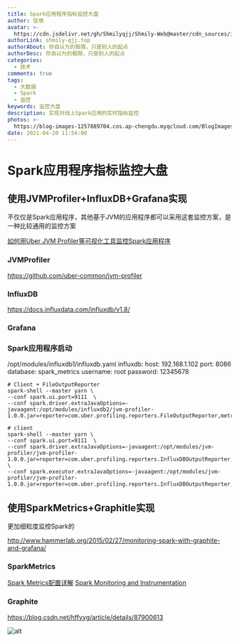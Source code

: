 ```yaml
---
title: Spark应用程序指标监控大盘
author: 佳境
avatar: >-
  https://cdn.jsdelivr.net/gh/Shmilyqjj/Shmily-Web@master/cdn_sources/img/custom/avatar.jpg
authorLink: shmily-qjj.top
authorAbout: 你自以为的极限，只是别人的起点
authorDesc: 你自以为的极限，只是别人的起点
categories:
  - 技术
comments: true
tags:
  - 大数据
  - Spark
  - 监控
keywords: 监控大盘
description: 实现对线上Spark应用的实时指标监控
photos: >-
  https://blog-images-1257889704.cos.ap-chengdu.myqcloud.com/BlogImages/Zeppelin/Zeppelin-cover.jpg
date: 2021-04-20 11:54:00
---
```

# Spark应用程序指标监控大盘


## 使用JVMProfiler+InfluxDB+Grafana实现
不仅仅是Spark应用程序，其他基于JVM的应用程序都可以采用这套监控方案，是一种比较通用的监控方案

[如何用Uber JVM Profiler等可视化工具监控Spark应用程序](https://blog.csdn.net/weixin_33933118/article/details/89133504)

### JVMProfiler
https://github.com/uber-common/jvm-profiler

### InfluxDB
https://docs.influxdata.com/influxdb/v1.8/

### Grafana

### Spark应用程序启动
/opt/modules/influxdb1/influxdb.yaml
influxdb:
  host: 192.168.1.102
  port: 8086
  database: spark_metrics
  username: root
  password: 12345678


```shell
# Client + FileOutputReporter
spark-shell --master yarn \
--conf spark.ui.port=9111  \
--conf spark.driver.extraJavaOptions=-javaagent:/opt/modules/influxdb2/jvm-profiler-1.0.0.jar=reporter=com.uber.profiling.reporters.FileOutputReporter,metricInterval=5000,ioProfiling=true,tag=spark,outputDir=/opt/modules/influxdb2/metrics_files

# client
spark-shell --master yarn \
--conf spark.ui.port=9111  \
--conf spark.driver.extraJavaOptions=-javaagent:/opt/modules/jvm-profiler/jvm-profiler-1.0.0.jar=reporter=com.uber.profiling.reporters.InfluxDBOutputReporter,configProvider=com.uber.profiling.YamlConfigProvider,configFile=/opt/modules/influxdb1/influxdb.yaml \
--conf spark.executor.extraJavaOptions=-javaagent:/opt/modules/jvm-profiler/jvm-profiler-1.0.0.jar=reporter=com.uber.profiling.reporters.InfluxDBOutputReporter,configProvider=com.uber.profiling.YamlConfigProvider,configFile=/opt/modules/influxdb1/influxdb.yaml
```

## 使用SparkMetrics+Graphitle实现
更加细粒度监控Spark的

http://www.hammerlab.org/2015/02/27/monitoring-spark-with-graphite-and-grafana/

### SparkMetrics
[Spark Metrics配置详解](https://blog.csdn.net/qq_36330643/article/details/78754896)
[Spark Monitoring and Instrumentation](http://spark.apache.org/docs/2.4.4/monitoring.html)

### Graphite
https://blog.csdn.net/hffyyg/article/details/87900613

![alt](https://blog-images-1257889704.cos.ap-chengdu.myqcloud.com/BlogImages/Zeppelin/Zeppelin-02.png)  

